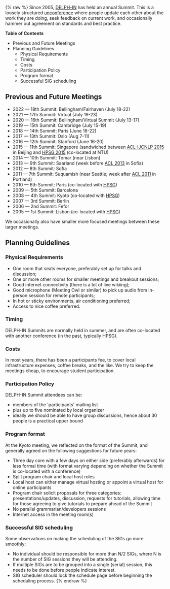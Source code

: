 {% raw %}
Since 2005, [DELPH-IN](http://wwww.delph-in.net) has held an annual
Summit. This is a loosely structured
[unconference](http://en.wikipedia.org/wiki/Unconference) where people
update each other about the work they are doing, seek feedback on
current work, and occasionally hammer out agreement on standards and
best practice.

<!-- markdown-toc start - Don't edit this section. Run M-x markdown-toc-refresh-toc -->

**Table of Contents**

- Previous and Future Meetings
- Planning Guidelines
  - Physical Requirements
  - Timing
  - Costs
  - Participation Policy
  - Program format
  - Successful SIG scheduling

<!-- markdown-toc end -->


## Previous and Future Meetings

- 2022 — 18th Summit: Bellingham/Fairhaven (July 18-22)
- 2021 — 17th Summit: Virtual (July 19-23)
- 2020 — 16th Summit: Bellingham/Virtual Summit (July 13-17)
- 2019 — 15th Summit: Cambridge (July 15-19)
- 2018 — 14th Summit: Paris (June 18-22)
- 2017 — 13th Summit: Oslo (Aug 7-11)
- 2016 — 12th Summit: Stanford (June 16-20)
- 2015 — 11th Summit: Singapore (sandwiched between [ACL-IJCNLP 2015](http://acl2015.org/) in Beijing and [HPSG 2015](http://compling.hss.ntu.edu.sg/events/2015-hpsg/) (co-located at NTU)
- 2014 — 10th Summit: Tomar (near Lisbon)
- 2013 — 9th Summit: Saarland (week before [ACL 2013](http://acl2013.org/site/) in Sofia)
- 2012 — 8th Summit: Sofia
- 2011 — 7th Summit: Suquamish (near Seattle; week after [ACL 2011](http://www.acl2011.org/) in Portland)
- 2010 — 6th Summit: Paris (co-located with [HPSG](http://hpsg2010.linguist.univ-paris-diderot.fr/))
- 2009 — 5th Summit: Barcelona
- 2008 — 4th Summit: Kyoto (co-located with [HPSG](http://www.essex.ac.uk/linguistics/external/HPSG/Conferences/hpsg-2008/))
- 2007 — 3rd Summit: Berlin
- 2006 — 2nd Summit: Fefor
- 2005 — 1st Summit: Lisbon (co-located with [HPSG](http://csli-publications.stanford.edu/HPSG/6/toc.shtml))

We occasionally also have smaller more focused meetings between these
larger meetings.

## Planning Guidelines

### Physical Requirements

- One room that seats everyone, preferably set up for talks and
discussion;
- One or more other rooms for smaller meetings and breakout sessions;
- Good internet connectivity (there is a lot of live wikiing);
- Good microphone (Meeting Owl or similar) to pick up audio from in-person session for remote participants;
- In hot or sticky environments, air conditioning preferred;
- Access to nice coffee preferred.

### Timing

DELPH-IN Summits are normally held in summer, and are often co-located
with another conference (in the past, typically HPSG).

### Costs

In most years, there has been a participants fee, to cover local
infrastructure expenses, coffee breaks, and the like. We try to keep the
meetings cheap, to encourage student participation.

### Participation Policy

DELPH-IN Summit attendees can be:

- members of the 'participants' mailing list
- plus up to five nominated by local organizer
- ideally we should be able to have group discussions, hence about 30
people is a practical upper bound

### Program format

At the Kyoto meeting, we reflected on the format of the Summit, and
generally agreed on the following suggestions for future years:

- Three day core with a few days on either side (preferably
afterwards) for less formal time (with format varying depending on
whether the Summit is co-located with a conference)
- Split program chair and local host roles
- Local host can either manage virtual hosting or appoint a virtual
host for online participants
- Program chair solicit proposals for three categories:
presentations/updates, discussion, requests for tutorials, allowing
time for those agreeing to give tutorials to prepare ahead of the
Summit
- No parallel grammarian/developers sessions
- Internet access in the meeting room(s)

### Successful SIG scheduling

Some observations on making the scheduling of the SIGs go more smoothly:

- No individual should be responsible for more than N/2 SIGs, where N
is the number of SIG sessions they will be attending.
- If multiple SIGs are to be grouped into a single (serial) session,
this needs to be done before people indicate interest.
- SIG scheduler should lock the schedule page before beginning the
scheduling process.
<update date omitted for speed>{% endraw %}